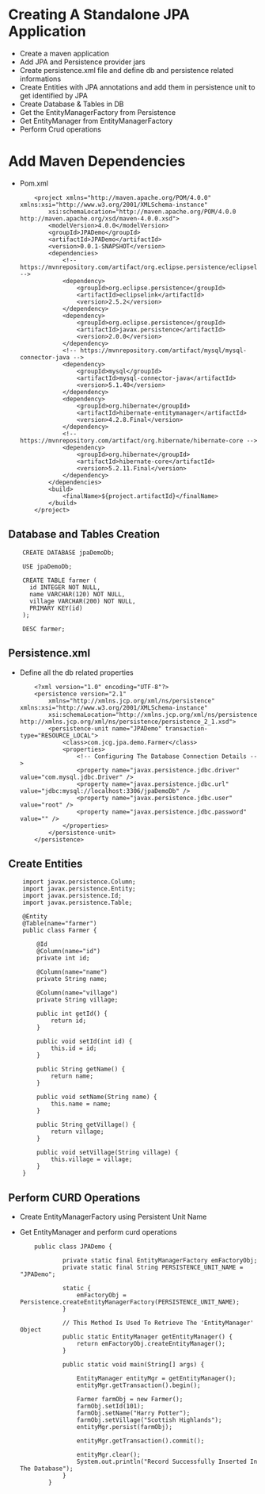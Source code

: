 #	Creating  A Standalone JPA Application

-	Create a maven application
-	Add JPA and Persistence provider jars
-	Create persistence.xml file and define db and persistence related informations
-	Create Entities with JPA annotations and add them in persistence unit to get identified by JPA
-	Create Database & Tables in DB
-	Get the EntityManagerFactory from Persistence 
-	Get EntityManager from EntityManagerFactory
-	Perform Crud operations



#	Add Maven Dependencies

-	Pom.xml

			<project xmlns="http://maven.apache.org/POM/4.0.0" xmlns:xsi="http://www.w3.org/2001/XMLSchema-instance"
				xsi:schemaLocation="http://maven.apache.org/POM/4.0.0 http://maven.apache.org/xsd/maven-4.0.0.xsd">
				<modelVersion>4.0.0</modelVersion>
				<groupId>JPADemo</groupId>
				<artifactId>JPADemo</artifactId>
				<version>0.0.1-SNAPSHOT</version>
				<dependencies>
					<!-- https://mvnrepository.com/artifact/org.eclipse.persistence/eclipselink -->
					<dependency>
						<groupId>org.eclipse.persistence</groupId>
						<artifactId>eclipselink</artifactId>
						<version>2.5.2</version>
					</dependency>
					<dependency>
						<groupId>org.eclipse.persistence</groupId>
						<artifactId>javax.persistence</artifactId>
						<version>2.0.0</version>
					</dependency>
					<!-- https://mvnrepository.com/artifact/mysql/mysql-connector-java -->
					<dependency>
						<groupId>mysql</groupId>
						<artifactId>mysql-connector-java</artifactId>
						<version>5.1.40</version>
					</dependency>
					<dependency>
						<groupId>org.hibernate</groupId>
						<artifactId>hibernate-entitymanager</artifactId>
						<version>4.2.8.Final</version>
					</dependency>
					<!-- https://mvnrepository.com/artifact/org.hibernate/hibernate-core -->
					<dependency>
						<groupId>org.hibernate</groupId>
						<artifactId>hibernate-core</artifactId>
						<version>5.2.11.Final</version>
					</dependency>
				</dependencies>
				<build>
					<finalName>${project.artifactId}</finalName>
				</build>
			</project>


## Database and Tables Creation

		CREATE DATABASE jpaDemoDb;
 
		USE jpaDemoDb;
		 
		CREATE TABLE farmer (
		  id INTEGER NOT NULL,
		  name VARCHAR(120) NOT NULL,  
		  village VARCHAR(200) NOT NULL,
		  PRIMARY KEY(id)
		);
		 
		DESC farmer;
		
		
##	Persistence.xml 

-	Define all the db related properties

			<?xml version="1.0" encoding="UTF-8"?>
			<persistence version="2.1"
				xmlns="http://xmlns.jcp.org/xml/ns/persistence" xmlns:xsi="http://www.w3.org/2001/XMLSchema-instance"
				xsi:schemaLocation="http://xmlns.jcp.org/xml/ns/persistence http://xmlns.jcp.org/xml/ns/persistence/persistence_2_1.xsd">
				<persistence-unit name="JPADemo" transaction-type="RESOURCE_LOCAL">
					<class>com.jcg.jpa.demo.Farmer</class>      
					<properties>
						<!-- Configuring The Database Connection Details -->
						<property name="javax.persistence.jdbc.driver" value="com.mysql.jdbc.Driver" />
						<property name="javax.persistence.jdbc.url" value="jdbc:mysql://localhost:3306/jpaDemoDb" />
						<property name="javax.persistence.jdbc.user" value="root" />
						<property name="javax.persistence.jdbc.password" value="" />          
					</properties>
				</persistence-unit>
			</persistence>
		
## 	Create Entities
						
		import javax.persistence.Column;
		import javax.persistence.Entity;
		import javax.persistence.Id;
		import javax.persistence.Table;
		 
		@Entity
		@Table(name="farmer")
		public class Farmer {
		 
			@Id
			@Column(name="id")
			private int id;
		 
			@Column(name="name")
			private String name;
		 
			@Column(name="village")
			private String village;
		 
			public int getId() {
				return id;
			}
		 
			public void setId(int id) {
				this.id = id;
			}
		 
			public String getName() {
				return name;
			}
		 
			public void setName(String name) {
				this.name = name;
			}
		 
			public String getVillage() {
				return village;
			}
		 
			public void setVillage(String village) {
				this.village = village;
			}
		}
		
		
##	Perform CURD Operations

-	Create EntityManagerFactory using Persistent Unit Name
-	Get EntityManager and perform curd operations

			public class JPADemo {
 
					private static final EntityManagerFactory emFactoryObj;
					private static final String PERSISTENCE_UNIT_NAME = "JPADemo";  
				 
					static {
						emFactoryObj = Persistence.createEntityManagerFactory(PERSISTENCE_UNIT_NAME);
					}
				 
					// This Method Is Used To Retrieve The 'EntityManager' Object
					public static EntityManager getEntityManager() {
						return emFactoryObj.createEntityManager();
					}
				 
					public static void main(String[] args) {
				 
						EntityManager entityMgr = getEntityManager();
						entityMgr.getTransaction().begin();
				 
						Farmer farmObj = new Farmer();
						farmObj.setId(101);
						farmObj.setName("Harry Potter");
						farmObj.setVillage("Scottish Highlands");
						entityMgr.persist(farmObj);
				 
						entityMgr.getTransaction().commit();
				 
						entityMgr.clear();
						System.out.println("Record Successfully Inserted In The Database");
					}
				}